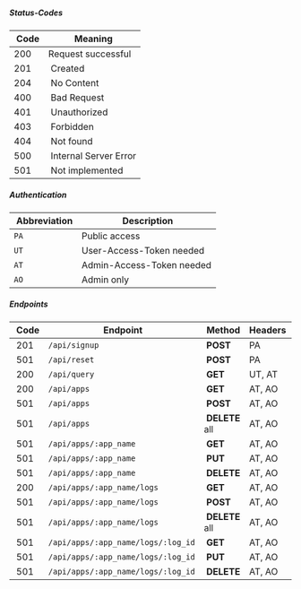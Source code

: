 ##### Status-Codes

| Code | Meaning |
|------|---------|
| <span class="green">200</span> | Request successful |
| <span class="green">201</span> | Created |
| <span class="green">204</span> | No Content |
| <span class="red">400</span> | Bad Request |
| <span class="red">401</span> | Unauthorized |
| <span class="red">403</span> | Forbidden |
| <span class="red">404</span> | Not found |
| <span class="red">500</span> | Internal Server Error |
| <span class="blue">501</span> | Not implemented |


##### Authentication

| Abbreviation | Description |
|--------------|-------------|
| `PA` | Public access |
| `UT` | User-Access-Token needed |
| `AT` | Admin-Access-Token needed |
| `AO` | Admin only |


##### Endpoints

| Code | Endpoint | Method | Headers | Query |
|------|----------|--------|---------|-------|
| <span class="green">201</span> | `/api/signup` | **POST** | PA | |
| <span class="blue">501</span> | `/api/reset` | **POST** | PA | |
| <span class="green">200</span> | `/api/query` | **GET** | UT, AT | |
| <span class="green">200</span> | `/api/apps` | **GET** | AT, AO | |
| <span class="blue">501</span> | `/api/apps` | **POST** | AT, AO | |
| <span class="blue">501</span> | `/api/apps` | **DELETE** all | AT, AO | |
| <span class="blue">501</span> | `/api/apps/:app_name` | **GET** | AT, AO | |
| <span class="blue">501</span> | `/api/apps/:app_name` | **PUT** | AT, AO | |
| <span class="blue">501</span> | `/api/apps/:app_name` | **DELETE** | AT, AO | |
| <span class="green">200</span> | `/api/apps/:app_name/logs` | **GET** | AT, AO | |
| <span class="blue">501</span> | `/api/apps/:app_name/logs` | **POST** | AT, AO | |
| <span class="blue">501</span> | `/api/apps/:app_name/logs` | **DELETE** all | AT, AO | |
| <span class="blue">501</span> | `/api/apps/:app_name/logs/:log_id` | **GET** | AT, AO | |
| <span class="blue">501</span> | `/api/apps/:app_name/logs/:log_id` | **PUT** | AT, AO | |
| <span class="blue">501</span> | `/api/apps/:app_name/logs/:log_id` | **DELETE** | AT, AO | |
